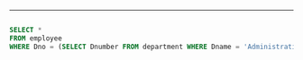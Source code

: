 ****



```sql

SELECT *
FROM employee
WHERE Dno = (SELECT Dnumber FROM department WHERE Dname = 'Administration');
```
